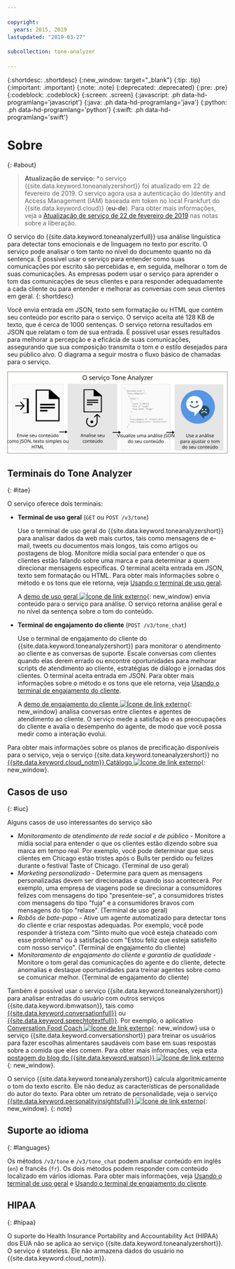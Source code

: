 ```yaml
---

copyright:
  years: 2015, 2019
lastupdated: "2019-03-27"

subcollection: tone-analyzer

---
```


{:shortdesc: .shortdesc}
{:new_window: target="_blank"}
{:tip: .tip}
{:important: .important}
{:note: .note}
{:deprecated: .deprecated}
{:pre: .pre}
{:codeblock: .codeblock}
{:screen: .screen}
{:javascript: .ph data-hd-programlang='javascript'}
{:java: .ph data-hd-programlang='java'}
{:python: .ph data-hd-programlang='python'}
{:swift: .ph data-hd-programlang='swift'}

# Sobre
{: #about}

> **Atualização de serviço:** *o serviço {{site.data.keyword.toneanalyzershort}} foi atualizado em 22 de fevereiro de 2019. O serviço agora usa a autenticação do Identity and Access Management (IAM) baseada em token no local Frankfurt do {{site.data.keyword.cloud}} (**eu-de**). Para obter mais informações, veja a [Atualização
de serviço de 22 de fevereiro de 2019](/docs/services/tone-analyzer?topic=tone-analyzer-rnrn#February2019) nas notas sobre a liberação.

O serviço do {{site.data.keyword.toneanalyzerfull}} usa análise linguística para detectar tons emocionais e de linguagem no texto por escrito. O serviço pode analisar o tom tanto no nível do documento quanto no da sentença. É possível usar o serviço para entender como suas comunicações por escrito são percebidas e, em seguida, melhorar o tom de suas comunicações. As empresas podem usar o serviço para aprender o tom
das comunicações de seus clientes e para responder adequadamente a cada cliente ou para entender e
melhorar as conversas com seus clientes em geral.
{: shortdesc}

Você envia entrada em JSON, texto sem formatação ou HTML que contém seu conteúdo por escrito para o serviço. O serviço aceita até 128 KB de texto, que é cerca de 1000 sentenças. O serviço retorna resultados em JSON que relatam o tom de sua entrada. É possível usar esses resultados para melhorar a percepção e a eficácia de suas comunicações, assegurando que sua composição transmita o tom e o estilo desejados para seu público alvo. O diagrama a seguir mostra o fluxo básico de chamadas para o serviço.

![Envie conteúdo ao serviço do Tone Analyzer e use os resultados para melhorar suas comunicações.](images/tone-analyzer.svg)

## Terminais do Tone Analyzer
{: #itae}

O serviço oferece dois terminais:

-   **Terminal de uso geral** (`GET` ou `POST /v3/tone`)

    Use o terminal de uso geral do {{site.data.keyword.toneanalyzershort}} para
analisar dados da web mais curtos, tais como mensagens de e-mail, tweets ou documentos mais longos, tais
como artigos ou postagens de blog. Monitore mídia social para entender o que os clientes estão falando sobre uma marca e para determinar a quem direcionar mensagens específicas. O terminal aceita entrada em JSON, texto sem formatação ou HTML. Para obter mais informações
sobre o método e os tons que ele retorna, veja [Usando
o terminal de uso geral](/docs/services/tone-analyzer?topic=tone-analyzer-utgpe).

    A [demo de uso geral ![Ícone de link externo](../../icons/launch-glyph.svg "Ícone de link externo")](https://tone-analyzer-demo.ng.bluemix.net/){: new_window} envia conteúdo para o serviço para análise. O serviço retorna análise geral e no nível da sentença sobre o tom do conteúdo.
-   **Terminal de engajamento do cliente** (`POST /v3/tone_chat`)

    Use o terminal de engajamento do cliente do {{site.data.keyword.toneanalyzershort}} para monitorar o atendimento ao cliente e as conversas de suporte. Escale conversas com clientes quando elas derem errado ou encontre oportunidades para melhorar scripts de atendimento ao cliente, estratégias de diálogo e jornadas dos clientes. O terminal aceita entrada em JSON. Para obter mais informações sobre o método e os tons que ele retorna,
veja [Usando o terminal de engajamento
do cliente](/docs/services/tone-analyzer?topic=tone-analyzer-utco).

    A [demo de engajamento do
cliente ![Ícone de link externo](../../icons/launch-glyph.svg "Ícone de link externo")](https://customer-engagement-demo.ng.bluemix.net/){: new_window} analisa conversas entre clientes e agentes de atendimento ao cliente. O serviço mede a satisfação e as preocupações do cliente e avalia o desempenho do agente, de
modo que você possa medir como a interação evolui.

Para obter mais informações sobre os planos de precificação disponíveis para o serviço, veja o serviço {{site.data.keyword.toneanalyzershort}} no [{{site.data.keyword.cloud_notm}} Catálogo ![Ícone de link externo](../../icons/launch-glyph.svg "Ícone de link externo")](https://{DomainName}/catalog/services/tone-analyzer){: new_window}.

## Casos de uso
{: #iuc}

Alguns casos de uso interessantes do serviço são

-   *Monitoramento de atendimento de rede social e de público* - Monitore a mídia social
para entender o que os clientes estão dizendo sobre sua marca em tempo real. Por exemplo, você pode determinar que seus clientes em Chicago estão tristes após o Bulls ter perdido ou felizes durante o festival Taste of Chicago. (Terminal de uso geral)
-   *Marketing personalizado* - Determine para quem as mensagens personalizadas devem ser direcionadas e quando isso acontecerá. Por exemplo, uma empresa de viagens pode se direcionar a consumidores felizes com mensagens do tipo "presenteie-se", a consumidores tristes com mensagens do tipo "fuja" e a consumidores bravos com mensagens do tipo "relaxe". (Terminal de uso geral)
-   *Robôs de bate-papo* - Ative um agente automatizado para detectar tons do cliente
e criar respostas adequadas. Por exemplo, você pode responder à tristeza com "Sinto muito que você esteja chateado com esse problema" ou à satisfação com "Estou feliz que esteja satisfeito com nosso serviço". (Terminal de engajamento do cliente)
-   *Monitoramento de engajamento do cliente e garantia de qualidade* - Monitore o tom geral das comunicações do agente e do cliente, detecte anomalias e destaque oportunidades para treinar agentes sobre como se comunicar melhor. (Terminal de engajamento do cliente)

Também é possível usar o serviço {{site.data.keyword.toneanalyzershort}} para analisar entradas do usuário com outros serviços {{site.data.keyword.ibmwatson}}, tais como [{{site.data.keyword.conversationfull}}](https://{DomainName}/docs/services/conversation/index.html) ou [{{site.data.keyword.speechtotextfull}}](https://{DomainName}/docs/services/speech-to-text/index.html). Por exemplo, o aplicativo [Conversation Food Coach ![Ícone de link externo](../../icons/launch-glyph.svg "Ícone de link externo")](https://food-coach.ng.bluemix.net/){: new_window} usa o serviço {{site.data.keyword.conversationshort}} para treinar os usuários para fazer escolhas alimentares saudáveis com base em suas respostas sobre a comida
que eles comem. Para obter mais informações, veja esta [postagem do blog do {{site.data.keyword.watson}} ![Ícone de link externo](../../icons/launch-glyph.svg "Ícone de link externo")](https://developer.ibm.com/watson/blog/2016/10/17/creating-a-compassionate-conversational-agent-using-watson-tone-analyzer-and-watson-conversation-services/){: new_window}.

O serviço {{site.data.keyword.toneanalyzershort}} calcula algoritmicamente o tom do texto escrito. Ele não deduz as características de personalidade do autor do texto. Para obter um retrato de personalidade, veja o serviço [{{site.data.keyword.personalityinsightsfull}} ![Ícone de link externo](../../icons/launch-glyph.svg "Ícone de link externo")](https://{DomainName}/docs/services/personality-insights/index.html){: new_window}.
{: note}

## Suporte ao idioma
{: #languages}

Os métodos `/v3/tone` e `/v3/tone_chat` podem analisar conteúdo em inglês (`en`) e francês (`fr`). Os dois métodos podem responder com conteúdo localizado em vários idiomas. Para obter mais informações, veja [Usando o terminal de uso geral](/docs/services/tone-analyzer?topic=tone-analyzer-utgpe) e [Usando o terminal de engajamento do cliente](/docs/services/tone-analyzer?topic=tone-analyzer-utco).

## HIPAA
{: #hipaa}

O suporte do Health Insurance Portability and Accountability Act (HIPAA) dos EUA não se aplica ao
serviço {{site.data.keyword.toneanalyzershort}}. O serviço é stateless. Ele não armazena dados do usuário no {{site.data.keyword.cloud_notm}}.
